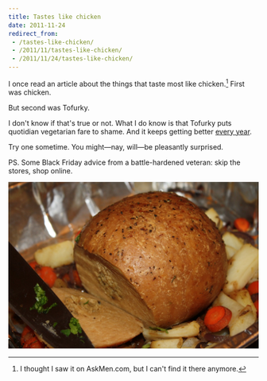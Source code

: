 ```yaml
---
title: Tastes like chicken
date: 2011-11-24
redirect_from:
 - /tastes-like-chicken/
 - /2011/11/tastes-like-chicken/
 - /2011/11/24/tastes-like-chicken/
---
```


I once read an article about the things that taste most like chicken.[^1] First was chicken.

But second was Tofurky.

I don't know if that's true or not. What I do know is that Tofurky puts quotidian vegetarian fare to shame. And it keeps getting better [every year](http://www.time.com/time/printout/0,8816,1993883,00.html).

Try one sometime. You might—nay, will—be pleasantly surprised.

PS. Some Black Friday advice from a battle-hardened veteran: skip the stores, shop online.

![tofurky](/silo/2011/tofurky.jpg)

[^1]:I thought I saw it on AskMen.com, but I can't find it there anymore.